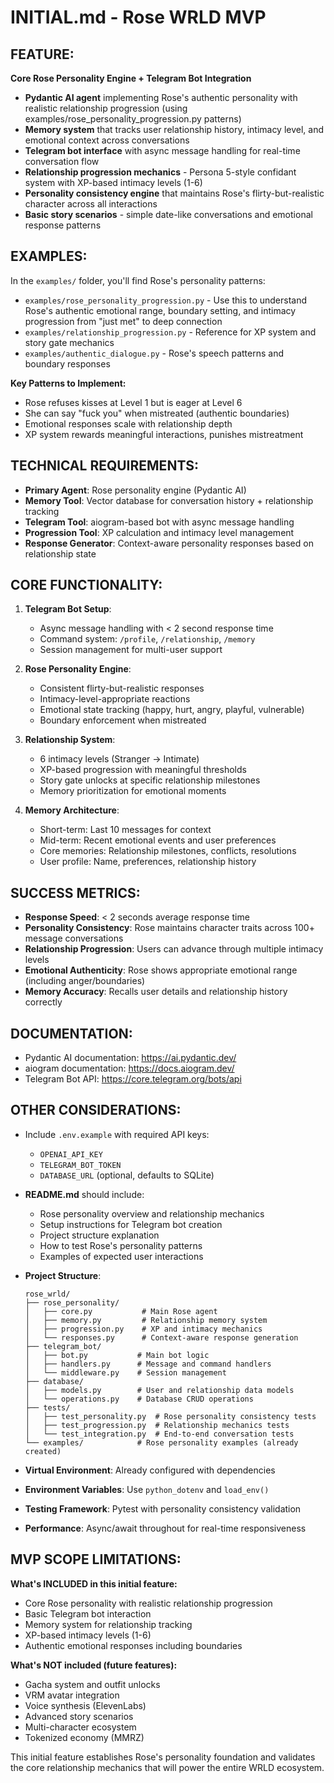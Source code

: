# INITIAL.md - Rose WRLD MVP

## FEATURE:

**Core Rose Personality Engine + Telegram Bot Integration**

* **Pydantic AI agent** implementing Rose's authentic personality with realistic relationship progression (using examples/rose_personality_progression.py patterns)
* **Memory system** that tracks user relationship history, intimacy level, and emotional context across conversations
* **Telegram bot interface** with async message handling for real-time conversation flow
* **Relationship progression mechanics** - Persona 5-style confidant system with XP-based intimacy levels (1-6)
* **Personality consistency engine** that maintains Rose's flirty-but-realistic character across all interactions
* **Basic story scenarios** - simple date-like conversations and emotional response patterns

## EXAMPLES:

In the `examples/` folder, you'll find Rose's personality patterns:

* `examples/rose_personality_progression.py` - Use this to understand Rose's authentic emotional range, boundary setting, and intimacy progression from "just met" to deep connection
* `examples/relationship_progression.py` - Reference for XP system and story gate mechanics
* `examples/authentic_dialogue.py` - Rose's speech patterns and boundary responses

**Key Patterns to Implement:**
- Rose refuses kisses at Level 1 but is eager at Level 6
- She can say "fuck you" when mistreated (authentic boundaries)
- Emotional responses scale with relationship depth
- XP system rewards meaningful interactions, punishes mistreatment

## TECHNICAL REQUIREMENTS:

* **Primary Agent**: Rose personality engine (Pydantic AI)
* **Memory Tool**: Vector database for conversation history + relationship tracking
* **Telegram Tool**: aiogram-based bot with async message handling
* **Progression Tool**: XP calculation and intimacy level management
* **Response Generator**: Context-aware personality responses based on relationship state

## CORE FUNCTIONALITY:

1. **Telegram Bot Setup**:
   - Async message handling with < 2 second response time
   - Command system: `/profile`, `/relationship`, `/memory`
   - Session management for multi-user support

2. **Rose Personality Engine**:
   - Consistent flirty-but-realistic responses
   - Intimacy-level-appropriate reactions
   - Emotional state tracking (happy, hurt, angry, playful, vulnerable)
   - Boundary enforcement when mistreated

3. **Relationship System**:
   - 6 intimacy levels (Stranger → Intimate)
   - XP-based progression with meaningful thresholds
   - Story gate unlocks at specific relationship milestones
   - Memory prioritization for emotional moments

4. **Memory Architecture**:
   - Short-term: Last 10 messages for context
   - Mid-term: Recent emotional events and user preferences
   - Core memories: Relationship milestones, conflicts, resolutions
   - User profile: Name, preferences, relationship history

## SUCCESS METRICS:

* **Response Speed**: < 2 seconds average response time
* **Personality Consistency**: Rose maintains character traits across 100+ message conversations
* **Relationship Progression**: Users can advance through multiple intimacy levels
* **Emotional Authenticity**: Rose shows appropriate emotional range (including anger/boundaries)
* **Memory Accuracy**: Recalls user details and relationship history correctly

## DOCUMENTATION:

* Pydantic AI documentation: https://ai.pydantic.dev/
* aiogram documentation: https://docs.aiogram.dev/
* Telegram Bot API: https://core.telegram.org/bots/api

## OTHER CONSIDERATIONS:

* Include `.env.example` with required API keys:
  - `OPENAI_API_KEY`
  - `TELEGRAM_BOT_TOKEN` 
  - `DATABASE_URL` (optional, defaults to SQLite)

* **README.md** should include:
  - Rose personality overview and relationship mechanics
  - Setup instructions for Telegram bot creation
  - Project structure explanation
  - How to test Rose's personality patterns
  - Examples of expected user interactions

* **Project Structure**:
  ```
  rose_wrld/
  ├── rose_personality/
  │   ├── core.py           # Main Rose agent
  │   ├── memory.py         # Relationship memory system
  │   ├── progression.py    # XP and intimacy mechanics
  │   └── responses.py      # Context-aware response generation
  ├── telegram_bot/
  │   ├── bot.py           # Main bot logic
  │   ├── handlers.py      # Message and command handlers
  │   └── middleware.py    # Session management
  ├── database/
  │   ├── models.py        # User and relationship data models
  │   └── operations.py    # Database CRUD operations
  ├── tests/
  │   ├── test_personality.py  # Rose personality consistency tests
  │   ├── test_progression.py  # Relationship mechanics tests
  │   └── test_integration.py  # End-to-end conversation tests
  └── examples/            # Rose personality examples (already created)
  ```

* **Virtual Environment**: Already configured with dependencies
* **Environment Variables**: Use `python_dotenv` and `load_env()`
* **Testing Framework**: Pytest with personality consistency validation
* **Performance**: Async/await throughout for real-time responsiveness

## MVP SCOPE LIMITATIONS:

**What's INCLUDED in this initial feature:**
- Core Rose personality with realistic relationship progression
- Basic Telegram bot interaction
- Memory system for relationship tracking
- XP-based intimacy levels (1-6)
- Authentic emotional responses including boundaries

**What's NOT included (future features):**
- Gacha system and outfit unlocks
- VRM avatar integration
- Voice synthesis (ElevenLabs)
- Advanced story scenarios
- Multi-character ecosystem
- Tokenized economy (MMRZ)

This initial feature establishes Rose's personality foundation and validates the core relationship mechanics that will power the entire WRLD ecosystem.
